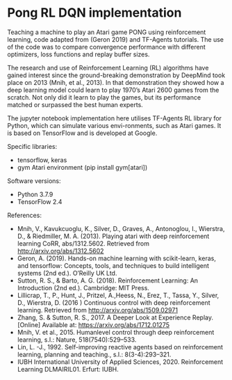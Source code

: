 # Pong RL DQN implementation

Teaching a machine to play an Atari game PONG using reinforcement learning, code adapted from (Geron 2019) and TF-Agents tutorials. The use of the code was to compare convergence performance with different optimizers, loss functions and replay buffer sizes.

The research and use of Reinforcement Learning (RL) algorithms have gained interest since the ground-breaking demonstration by DeepMind took place on 2013 (Mnih, et al., 2013). In that demonstration they showed how a deep learning model could learn to play 1970’s Atari 2600 games from the scratch. Not only did it learn to play the games, but its performance matched or surpassed the best human experts.

The jupyter notebook implementation here utilises TF-Agents RL library for Python, which can simulate various envi-ronments, such as Atari games. It is based on TensorFlow and is developed at Google.

Specific libraries:

- tensorflow, keras
- gym Atari environment (pip install gym[atari])

Software versions:

- Python 3.7.9
- TensorFlow 2.4

References:

- Mnih, V., Kavukcuoglu, K., Silver, D., Graves, A., Antonoglou, I., Wierstra, D., & Riedmiller, M. A. (2013). Playing atari with deep reinforcement learning CoRR, abs/1312.5602. Retrieved from http://arxiv.org/abs/1312.5602
- Geron, A. (2019). Hands-on machine learning with scikit-learn, keras, and tensorflow: Concepts, tools, and techniques to build intelligent systems (2nd ed.). O’Reilly UK Ltd.
- Sutton, R. S., & Barto, A. G. (2018). Reinforcement Learning: An Introduction (2nd ed.). Cambridge: MIT Press.
- Lillicrap, T., P., Hunt, J., Pritzel, A.,Heess, N., Erez, T., Tassa, Y., Silver, D., Wierstra, D. (2016 ) Continuous control with deep reinforcement learning. Retrieved from http://arxiv.org/abs/1509.02971 
- Zhang, S. & Sutton, R. S., 2017. A Deeper Look at Experience Replay. [Online] Available at: https://arxiv.org/abs/1712.01275
- Mnih, V. et al., 2015. Humanlevel control through deep reinforcement learning, s.l.: Nature, 518(7540):529–533.
- Lin, L. -J., 1992. Self-improving reactive agents based on reinforcement learning, planning and teaching., s.l.: 8(3-4):293–321.
- IUBH International University of Applied Sciences, 2020. Reinforcement Learning DLMAIRIL01. Erfurt: IUBH.
